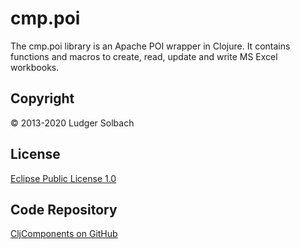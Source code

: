 cmp.poi
=======
The cmp.poi library is an Apache POI wrapper in Clojure.
It contains functions and macros to create, read, update and write MS Excel workbooks.

Copyright
---------
© 2013-2020 Ludger Solbach

License
-------
[Eclipse Public License 1.0](http://www.eclipse.org/legal/epl-v10.html)

Code Repository
---------------
[CljComponents on GitHub](https://github.com/lsolbach/CljComponents)

